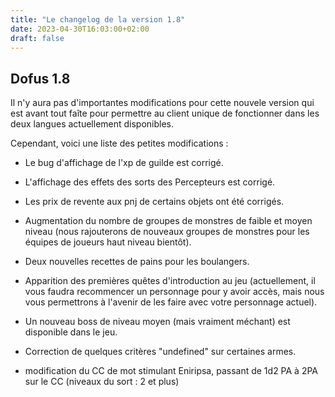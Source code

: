 ```yaml
---
title: "Le changelog de la version 1.8"
date: 2023-04-30T16:03:00+02:00
draft: false
---
```


## Dofus 1.8

Il n'y aura pas d'importantes modifications pour cette nouvele version qui est avant tout faîte pour permettre au client unique de fonctionner dans les deux langues actuellement disponibles.

Cependant, voici une liste des petites modifications :

*   Le bug d'affichage de l'xp de guilde est corrigé.

*   L'affichage des effets des sorts des Percepteurs est corrigé.

*   Les prix de revente aux pnj de certains objets ont été corrigés.

*   Augmentation du nombre de groupes de monstres de faible et moyen niveau (nous rajouterons de nouveaux groupes de monstres pour les équipes de joueurs haut niveau bientôt).

*   Deux nouvelles recettes de pains pour les boulangers.

*   Apparition des premières quêtes d'introduction au jeu (actuellement, il vous faudra recommencer un personnage pour y avoir accès, mais nous vous permettrons à l'avenir de les faire avec votre personnage actuel).

*   Un nouveau boss de niveau moyen (mais vraiment méchant) est disponible dans le jeu.

*   Correction de quelques critères "undefined" sur certaines armes.

*   modification du CC de mot stimulant Eniripsa, passant de 1d2 PA à 2PA sur le CC (niveaux du sort : 2 et plus)